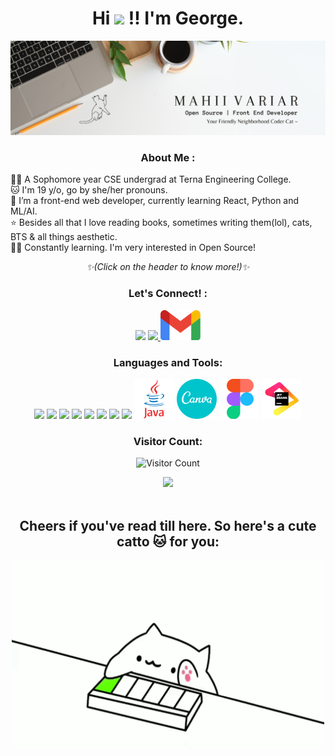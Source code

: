 <!-- Intro -->


<h1 align="center">Hi <img src="https://raw.githubusercontent.com/MartinHeinz/MartinHeinz/master/wave.gif" width="30px"> !! I'm George.</h1>
<a href="https://mahiiverse-portfolio.000webhostapp.com/" target="_blank"><img src="https://github.com/mahiiverse1/mahiiverse1/blob/main/mahii-header.png" /></a>
<h3 align="center">About Me :</h3>  
 <p>
 👩‍🎓  A Sophomore year CSE undergrad at Terna Engineering College.
<br>🐱 I'm 19 y/o, go by she/her pronouns.
<br>💫 I’m a front-end web developer, currently learning React, Python and ML/AI.
<br>⭐ Besides all that I love reading books, sometimes writing them(lol), cats, BTS & all things aesthetic.
<br>👩‍💻 Constantly learning. I'm very interested in Open Source!
 <br> <p align="center"><i>✨(Click on the header to know more!)✨</i></p>
 </p>

<!-- Socials --> 

<h3 align="center">Let's Connect! :</h3>  
<div align="center">
<a href="https://www.linkedin.com/in/mahii-variar-9865711b3/" target="blank"><img src="https://cdn.jsdelivr.net/gh/devicons/devicon/icons/linkedin/linkedin-original.svg" style="height: 3rem"/></a>

<a href="https://codepen.io/mahiiverse" target="blank">
<img src="https://cdn.jsdelivr.net/gh/devicons/devicon/icons/codepen/codepen-plain.svg" style="height: 3rem; background-color:white"/>
</a>

<a href="mailto:mahiivariar26@gmail.com" target="blank">
<img src="https://github.com/mahiiverse1/mahiiverse1/blob/main/Gmail_Logo_256px.png" style="height: 3rem"/>
</a>

</div>

<!-- Tech Stack --> 

<h3 align="Center">Languages and Tools:</h3>  
<p align="center">
<img src="https://cdn.jsdelivr.net/gh/devicons/devicon/icons/html5/html5-original-wordmark.svg" style="height: 4rem"/>
<img src="https://cdn.jsdelivr.net/gh/devicons/devicon/icons/css3/css3-original-wordmark.svg" style="height: 4rem"/>
<img src="https://cdn.jsdelivr.net/gh/devicons/devicon/icons/javascript/javascript-plain.svg" style="height: 4rem"/>
<img src="https://cdn.jsdelivr.net/gh/devicons/devicon/icons/bootstrap/bootstrap-plain-wordmark.svg"  style="height: 4rem"/>
<img src="https://cdn.jsdelivr.net/gh/devicons/devicon/icons/react/react-original.svg" style="height: 4rem"/>
<img src="https://cdn.jsdelivr.net/gh/devicons/devicon/icons/git/git-plain.svg" style="height: 4rem"/>
<img src="https://cdn.jsdelivr.net/gh/devicons/devicon/icons/github/github-original-wordmark.svg" style="height: 4rem; background-color:white"/>
<img src="https://cdn.jsdelivr.net/gh/devicons/devicon/icons/python/python-original.svg"  style="height: 4rem"/>
<img src="https://github.com/devicons/devicon/blob/master/icons/java/java-original-wordmark.svg" style="height: 4rem" />
<img src="https://github.com/devicons/devicon/blob/master/icons/canva/canva-original.svg" style="height: 4rem" />
<img src="https://github.com/devicons/devicon/blob/master/icons/figma/figma-original.svg" style="height: 4rem" />
<img src="https://github.com/devicons/devicon/blob/master/icons/jetbrains/jetbrains-original.svg" style="height: 4rem" />
</p>


<!-- Visitor count -->
<div align="center">
<h3 align="center">Visitor Count: </h3> 

![Visitor Count](https://profile-counter.glitch.me/GoergeGod/count.svg)

 </div>

 <div align="center">
   <img src="https://raw.githubusercontent.com/saadeghi/saadeghi/master/dino.gif" /><br><br>
 </div>


<!-- Catto gifs -->

<h2 align="center">Cheers if you've read till here. So here's a cute catto 🐱 for you:</h2>

<div align="center">
    <img src="https://github.com/mahiiverse1/mahiiverse1/blob/main/bongo-cat.gif" width="500" height="300"/>
      
</div>
